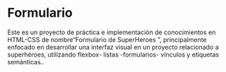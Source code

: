 # Formulario

Este es un proyecto de práctica e implementación de conocimientos en HTML-CSS de nombre“Formulario de SuperHeroes ”, principalmente enfocado en desarrollar  una interfaz visual en un proyecto relacionado a superhéroes, utilizando flexbox- listas -formularios- vínculos y etiquetas semánticas..
